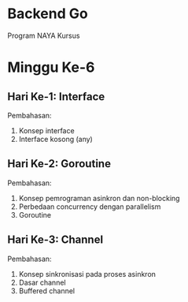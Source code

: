 # Backend Go
Program NAYA Kursus

# Minggu Ke-6

## Hari Ke-1: Interface
Pembahasan:
1. Konsep interface
2. Interface kosong (any)

## Hari Ke-2: Goroutine
Pembahasan:
1. Konsep pemrograman asinkron dan non-blocking
2. Perbedaan concurrency dengan parallelism
3. Goroutine

## Hari Ke-3: Channel
Pembahasan:
1. Konsep sinkronisasi pada proses asinkron
2. Dasar channel
3. Buffered channel
